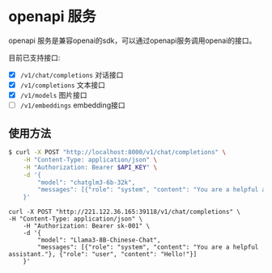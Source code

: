 # openapi 服务

openapi 服务是兼容openai的sdk，可以通过openapi服务调用openai的接口。

目前已支持接口:

- [x] `/v1/chat/completions` 对话接口
- [x] `/v1/completions` 文本接口
- [x] `/v1/models` 图片接口
- [ ] `/v1/embeddings` embedding接口

## 使用方法

```bash
$ curl -X POST "http://localhost:8000/v1/chat/completions" \
    -H "Content-Type: application/json" \
    -H "Authorization: Bearer $API_KEY" \
    -d '{
        "model": "chatglm3-6b-32k",
        "messages": [{"role": "system", "content": "You are a helpful assistant."}, {"role": "user", "content": "Hello!"}]
    }'
```


```
curl -X POST "http://221.122.36.165:39118/v1/chat/completions" \
-H "Content-Type: application/json" \
    -H "Authorization: Bearer sk-001" \
    -d '{
        "model": "Llama3-8B-Chinese-Chat",
        "messages": [{"role": "system", "content": "You are a helpful assistant."}, {"role": "user", "content": "Hello!"}]
    }'
```